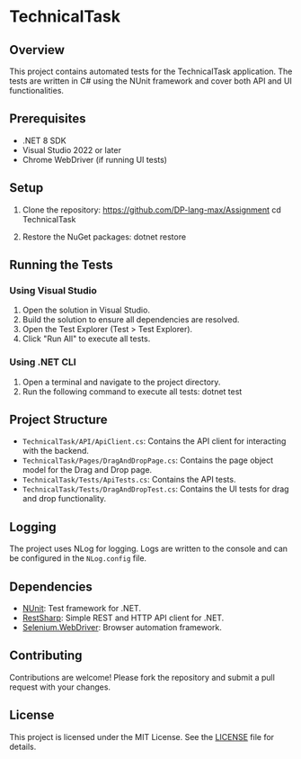 # TechnicalTask

## Overview
This project contains automated tests for the TechnicalTask application. The tests are written in C# using the NUnit framework and cover both API and UI functionalities.

## Prerequisites
- .NET 8 SDK
- Visual Studio 2022 or later
- Chrome WebDriver (if running UI tests)

## Setup
1. Clone the repository:
   https://github.com/DP-lang-max/Assignment cd TechnicalTask

2. Restore the NuGet packages:
   dotnet restore
   
## Running the Tests
### Using Visual Studio
1. Open the solution in Visual Studio.
2. Build the solution to ensure all dependencies are resolved.
3. Open the Test Explorer (Test > Test Explorer).
4. Click "Run All" to execute all tests.

### Using .NET CLI
1. Open a terminal and navigate to the project directory.
2. Run the following command to execute all tests:
   dotnet test
   
## Project Structure
- `TechnicalTask/API/ApiClient.cs`: Contains the API client for interacting with the backend.
- `TechnicalTask/Pages/DragAndDropPage.cs`: Contains the page object model for the Drag and Drop page.
- `TechnicalTask/Tests/ApiTests.cs`: Contains the API tests.
- `TechnicalTask/Tests/DragAndDropTest.cs`: Contains the UI tests for drag and drop functionality.

## Logging
The project uses NLog for logging. Logs are written to the console and can be configured in the `NLog.config` file.

## Dependencies
- [NUnit](https://nunit.org/): Test framework for .NET.
- [RestSharp](https://restsharp.dev/): Simple REST and HTTP API client for .NET.
- [Selenium.WebDriver](https://www.selenium.dev/): Browser automation framework.

## Contributing
Contributions are welcome! Please fork the repository and submit a pull request with your changes.

## License
This project is licensed under the MIT License. See the [LICENSE](LICENSE) file for details.
